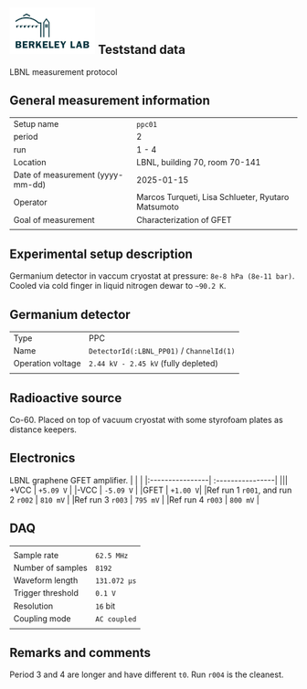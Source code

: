 ## <img src="./../../logo/lbnl_logo.png" alt="logo" width="150"/> Teststand data 
LBNL measurement protocol 

<style>
@media (prefers-color-scheme: dark) {
  .logo-inline {
    content: url("./../../logo/lbnl_logo_dark.png");
  }
}
</style>

## General measurement information
| | |
|:----------------| :----------------|
| Setup name | `ppc01`|
| period | 2 | 
| run | 1 - 4 | 
| Location | LBNL, building 70,  room 70-141 |
| Date of measurement (yyyy-mm-dd) | 2025-01-15 | 
| Operator | Marcos Turqueti, Lisa Schlueter, Ryutaro Matsumoto | 
| Goal of measurement | Characterization of GFET |
| | |

## Experimental setup description
Germanium detector in vaccum cryostat at pressure: `8e-8 hPa (8e-11 bar)`.
Cooled via cold finger in liquid nitrogen dewar to `~90.2 K`. 

## Germanium detector
| | |
|:----------------| :----------------|
| Type | PPC | 
| Name | `DetectorId(:LBNL_PP01)` / `ChannelId(1)` | 
| Operation voltage |  `2.44 kV - 2.45 kV` (fully depleted) | 
| | |

## Radioactive source
Co-60. Placed on top of vacuum cryostat with some styrofoam plates as distance keepers. 

## Electronics
LBNL graphene GFET amplifier. 
| | |
|:----------------| :----------------|
|||
+VCC | `+5.09 V` |
|-VCC | `-5.09 V` |
|GFET | `+1.00 V`|
|Ref run 1 `r001`, and run 2 `r002` | `810 mV` |
|Ref run 3 `r003` | `795 mV` | 
|Ref run 4 `r003` | `800 mV` | 


## DAQ

| | |
|:----------------| :----------------|
|  |  | 
| Sample rate | `62.5 MHz` | 
| Number of samples | `8192` | 
| Waveform length | `131.072 µs` |
| Trigger threshold | `0.1 V` |
| Resolution | `16` bit |
| Coupling mode | `AC coupled` | 
| | |
## Remarks and comments
Period 3 and 4 are longer and have different `t0`. Run `r004` is the cleanest.
